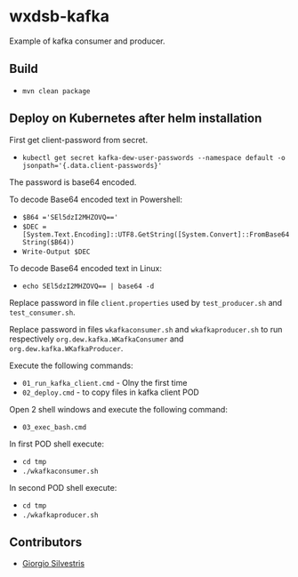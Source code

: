 # wxdsb-kafka

Example of kafka consumer and producer.

## Build

- `mvn clean package`

## Deploy on Kubernetes after helm installation

First get client-password from secret.

- `kubectl get secret kafka-dew-user-passwords --namespace default -o jsonpath='{.data.client-passwords}'`

The password is base64 encoded.

To decode Base64 encoded text in Powershell:

- `$B64 ='SEl5dzI2MHZOVQ=='`
- `$DEC = [System.Text.Encoding]::UTF8.GetString([System.Convert]::FromBase64String($B64))`
- `Write-Output $DEC`

To decode Base64 encoded text in Linux:

- `echo SEl5dzI2MHZOVQ== | base64 -d`

Replace password in file `client.properties` used by `test_producer.sh` and `test_consumer.sh`.

Replace password in files `wkafkaconsumer.sh` and `wkafkaproducer.sh` to run respectively `org.dew.kafka.WKafkaConsumer` and `org.dew.kafka.WKafkaProducer`.

Execute the following commands:

- `01_run_kafka_client.cmd` - Olny the first time
- `02_deploy.cmd` - to copy files in kafka client POD

Open 2 shell windows and execute the following command:

- `03_exec_bash.cmd`

In first POD shell execute:

- `cd tmp`
- `./wkafkaconsumer.sh`

In second POD shell execute:

- `cd tmp`
- `./wkafkaproducer.sh`

## Contributors

* [Giorgio Silvestris](https://github.com/giosil)
